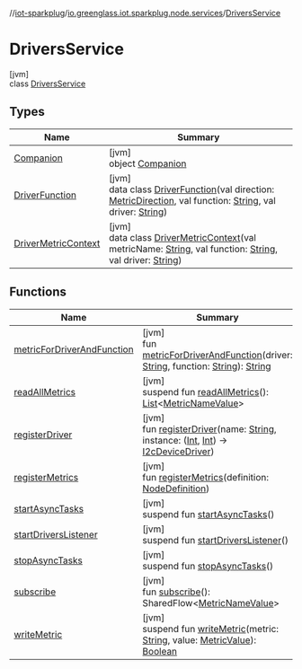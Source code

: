 //[iot-sparkplug](../../../index.md)/[io.greenglass.iot.sparkplug.node.services](../index.md)/[DriversService](index.md)

# DriversService

[jvm]\
class [DriversService](index.md)

## Types

| Name | Summary |
|---|---|
| [Companion](-companion/index.md) | [jvm]<br>object [Companion](-companion/index.md) |
| [DriverFunction](-driver-function/index.md) | [jvm]<br>data class [DriverFunction](-driver-function/index.md)(val direction: [MetricDirection](../../io.greenglass.iot.sparkplug.host.models/-metric-direction/index.md), val function: [String](https://kotlinlang.org/api/latest/jvm/stdlib/kotlin/-string/index.html), val driver: [String](https://kotlinlang.org/api/latest/jvm/stdlib/kotlin/-string/index.html)) |
| [DriverMetricContext](-driver-metric-context/index.md) | [jvm]<br>data class [DriverMetricContext](-driver-metric-context/index.md)(val metricName: [String](https://kotlinlang.org/api/latest/jvm/stdlib/kotlin/-string/index.html), val function: [String](https://kotlinlang.org/api/latest/jvm/stdlib/kotlin/-string/index.html), val driver: [String](https://kotlinlang.org/api/latest/jvm/stdlib/kotlin/-string/index.html)) |

## Functions

| Name | Summary |
|---|---|
| [metricForDriverAndFunction](metric-for-driver-and-function.md) | [jvm]<br>fun [metricForDriverAndFunction](metric-for-driver-and-function.md)(driver: [String](https://kotlinlang.org/api/latest/jvm/stdlib/kotlin/-string/index.html), function: [String](https://kotlinlang.org/api/latest/jvm/stdlib/kotlin/-string/index.html)): [String](https://kotlinlang.org/api/latest/jvm/stdlib/kotlin/-string/index.html) |
| [readAllMetrics](read-all-metrics.md) | [jvm]<br>suspend fun [readAllMetrics](read-all-metrics.md)(): [List](https://kotlinlang.org/api/latest/jvm/stdlib/kotlin.collections/-list/index.html)&lt;[MetricNameValue](../../io.greenglass.iot.sparkplug.datatypes/-metric-name-value/index.md)&gt; |
| [registerDriver](register-driver.md) | [jvm]<br>fun [registerDriver](register-driver.md)(name: [String](https://kotlinlang.org/api/latest/jvm/stdlib/kotlin/-string/index.html), instance: ([Int](https://kotlinlang.org/api/latest/jvm/stdlib/kotlin/-int/index.html), [Int](https://kotlinlang.org/api/latest/jvm/stdlib/kotlin/-int/index.html)) -&gt; [I2cDeviceDriver](../../io.greenglass.iot.sparkplug.node.drivers/-i2c-device-driver/index.md)) |
| [registerMetrics](register-metrics.md) | [jvm]<br>fun [registerMetrics](register-metrics.md)(definition: [NodeDefinition](../../io.greenglass.iot.sparkplug.node.models/-node-definition/index.md)) |
| [startAsyncTasks](start-async-tasks.md) | [jvm]<br>suspend fun [startAsyncTasks](start-async-tasks.md)() |
| [startDriversListener](start-drivers-listener.md) | [jvm]<br>suspend fun [startDriversListener](start-drivers-listener.md)() |
| [stopAsyncTasks](stop-async-tasks.md) | [jvm]<br>suspend fun [stopAsyncTasks](stop-async-tasks.md)() |
| [subscribe](subscribe.md) | [jvm]<br>fun [subscribe](subscribe.md)(): SharedFlow&lt;[MetricNameValue](../../io.greenglass.iot.sparkplug.datatypes/-metric-name-value/index.md)&gt; |
| [writeMetric](write-metric.md) | [jvm]<br>suspend fun [writeMetric](write-metric.md)(metric: [String](https://kotlinlang.org/api/latest/jvm/stdlib/kotlin/-string/index.html), value: [MetricValue](../../io.greenglass.iot.sparkplug.datatypes/-metric-value/index.md)): [Boolean](https://kotlinlang.org/api/latest/jvm/stdlib/kotlin/-boolean/index.html) |
